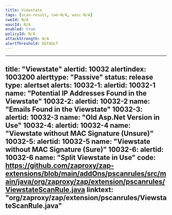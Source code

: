 ```yaml
---
title: Viewstate
tags: [scan-result, cwe-N/A, wasc-N/A]
cweId: N/A
wascId: N/A
enabled: true
policyId: N/A
attackStrength: N/A
alertThreshold: DEFAULT
---
```


---
title: "Viewstate"
alertid: 10032
alertindex: 1003200
alerttype: "Passive"
status: release
type: alertset
alerts:
   10032-1:
      alertid: 10032-1
      name: "Potential IP Addresses Found in the Viewstate"
   10032-2:
      alertid: 10032-2
      name: "Emails Found in the Viewstate"
   10032-3:
      alertid: 10032-3
      name: "Old Asp.Net Version in Use"
   10032-4:
      alertid: 10032-4
      name: "Viewstate without MAC Signature (Unsure)"
   10032-5:
      alertid: 10032-5
      name: "Viewstate without MAC Signature (Sure)"
   10032-6:
      alertid: 10032-6
      name: "Split Viewstate in Use"
code: https://github.com/zaproxy/zap-extensions/blob/main/addOns/pscanrules/src/main/java/org/zaproxy/zap/extension/pscanrules/ViewstateScanRule.java
linktext: "org/zaproxy/zap/extension/pscanrules/ViewstateScanRule.java"
---
